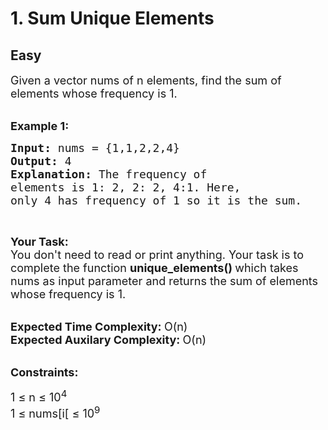 # 1. Sum Unique Elements
## Easy 
<div class="problem-statement">
                <p></p><p><span style="font-size:18px">Given a vector nums&nbsp;of n&nbsp;elements, find the sum of elements whose frequency is 1.</span><br>
&nbsp;</p>

<p><span style="font-size:18px"><strong>Example 1:</strong></span></p>

<pre><span style="font-size:18px"><strong>Input: </strong>nums = {1,1,2,2,4}
<strong>Output: </strong>4
<strong>Explanation: </strong>The frequency of 
elements is 1: 2, 2: 2, 4:1. Here, 
only 4 has frequency of 1 so it is the sum.</span>
</pre>

<p>&nbsp;</p>

<p><span style="font-size:18px"><strong>Your Task:</strong><br>
You don't need to read or print anything. Your task is to complete the function&nbsp;<strong>unique_elements()&nbsp;</strong>which takes nums as input parameter and returns the sum of elements whose frequency is 1.</span><br>
&nbsp;</p>

<p><span style="font-size:18px"><strong>Expected Time Complexity:&nbsp;</strong>O(n)<br>
<strong>Expected Auxilary&nbsp;Complexity:&nbsp;</strong>O(n)</span><br>
&nbsp;</p>

<p><span style="font-size:18px"><strong>Constraints:</strong></span></p>

<p><span style="font-size:18px">1 ≤ n ≤ 10<sup>4</sup><br>
1 ≤ nums[i[ ≤ 10<sup>9</sup></span></p>
 <p></p>
            </div>